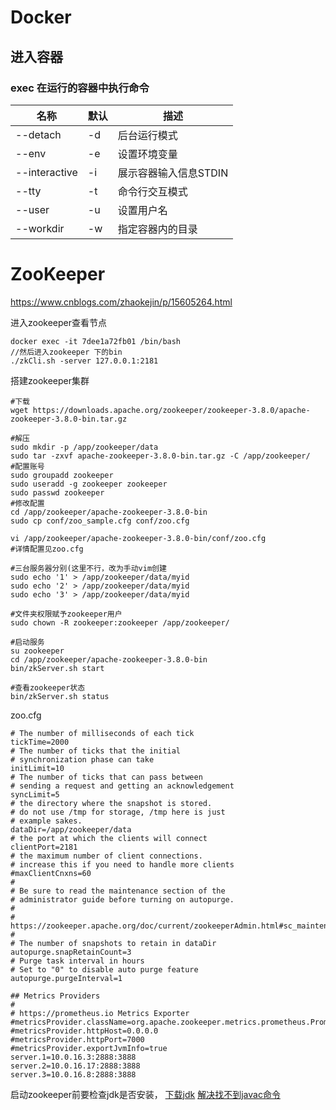 # Docker

## 进入容器

### exec 在运行的容器中执行命令

|   名称   |   默认   |   描述   |
| ---- | ---- | ---- |
|   --detach   |   -d   |  后台运行模式    |
|    --env  |   -e   |   设置环境变量   |
|  --interactive    |   -i   |  展示容器输入信息STDIN    |
|   --tty   |    -t  |   命令行交互模式   |
|   --user   |  -u    |  设置用户名    |
|    --workdir  |   -w   |   指定容器内的目录   |

# ZooKeeper

https://www.cnblogs.com/zhaokejin/p/15605264.html

进入zookeeper查看节点

~~~
docker exec -it 7dee1a72fb01 /bin/bash
//然后进入zookeeper 下的bin
./zkCli.sh -server 127.0.0.1:2181
~~~

搭建zookeeper集群 
~~~shell
#下载
wget https://downloads.apache.org/zookeeper/zookeeper-3.8.0/apache-zookeeper-3.8.0-bin.tar.gz

#解压
sudo mkdir -p /app/zookeeper/data
sudo tar -zxvf apache-zookeeper-3.8.0-bin.tar.gz -C /app/zookeeper/
#配置账号
sudo groupadd zookeeper
sudo useradd -g zookeeper zookeeper
sudo passwd zookeeper
#修改配置
cd /app/zookeeper/apache-zookeeper-3.8.0-bin
sudo cp conf/zoo_sample.cfg conf/zoo.cfg

vi /app/zookeeper/apache-zookeeper-3.8.0-bin/conf/zoo.cfg
#详情配置见zoo.cfg

#三台服务器分别(这里不行，改为手动vim创建
sudo echo '1' > /app/zookeeper/data/myid
sudo echo '2' > /app/zookeeper/data/myid
sudo echo '3' > /app/zookeeper/data/myid

#文件夹权限赋予zookeeper用户
sudo chown -R zookeeper:zookeeper /app/zookeeper/

#启动服务
su zookeeper
cd /app/zookeeper/apache-zookeeper-3.8.0-bin
bin/zkServer.sh start

#查看zookeeper状态
bin/zkServer.sh status
~~~

zoo.cfg
~~~
# The number of milliseconds of each tick
tickTime=2000
# The number of ticks that the initial
# synchronization phase can take
initLimit=10
# The number of ticks that can pass between
# sending a request and getting an acknowledgement
syncLimit=5
# the directory where the snapshot is stored.
# do not use /tmp for storage, /tmp here is just
# example sakes.
dataDir=/app/zookeeper/data
# the port at which the clients will connect
clientPort=2181
# the maximum number of client connections.
# increase this if you need to handle more clients
#maxClientCnxns=60
#
# Be sure to read the maintenance section of the
# administrator guide before turning on autopurge.
#
# https://zookeeper.apache.org/doc/current/zookeeperAdmin.html#sc_maintenance
#
# The number of snapshots to retain in dataDir
autopurge.snapRetainCount=3
# Purge task interval in hours
# Set to "0" to disable auto purge feature
autopurge.purgeInterval=1

## Metrics Providers
#
# https://prometheus.io Metrics Exporter
#metricsProvider.className=org.apache.zookeeper.metrics.prometheus.PrometheusMetricsProvider
#metricsProvider.httpHost=0.0.0.0
#metricsProvider.httpPort=7000
#metricsProvider.exportJvmInfo=true
server.1=10.0.16.3:2888:3888
server.2=10.0.16.17:2888:3888
server.3=10.0.16.8:2888:3888
~~~

启动zookeeper前要检查jdk是否安装，
[下载jdk](https://blog.csdn.net/qq_44543508/article/details/108864424)
[解决找不到javac命令](https://blog.csdn.net/qq_42720183/article/details/117439447)
